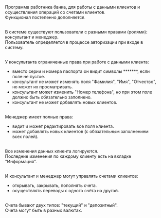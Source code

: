 Программа работника банка, для работы с данными клиентов и осуществления операций со счетами клиентов.</br>
Функционал постепенно дополняется.</br></br>

В системе существуют пользователи с разными правами (ролями): консультант и менеджер.</br>
Пользователь определяется в процессе авторизации при входе в систему.</br></br>

У консультанта ограниченные права при работе с данными клиента:</br>

- вместо серии и номера паспорта он видит символы *******, если поле не пустое.</br>
- консультант не может изменять поля "Фамилия", "Имя", "Отчество", но может их просматривать.</br>
- консультант может изменить "Номер телефона", но при этом поле должно быть обязательно заполнено.</br>
- консультант не может добавлять новых клиентов.</br></br>

Менеджер имеет полные права:</br>

- видит и может редактировать все поля клиента.</br>
- может добавлять новых клиентов (с обязательным заполнением всех полей).</br></br>

Все изменения данных клиента логируются.</br>
Последние изменения по каждому клиенту есть на вкладке "Информация".</br></br>

И консультант и менеджер могут управлять счетами клиентов:</br>

- открывать, закрывать, пополнять счета.</br>
- осуществлять переводы с одного счёта на другой.</br></br>

Счета бывают двух типов: "текущий" и "депозитный".</br>
Счета могут быть в разных валютах.</br>
